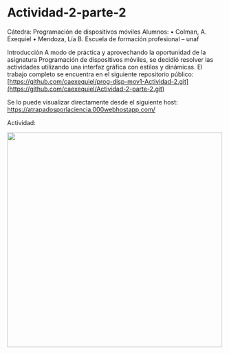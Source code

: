 # Actividad-2-parte-2

Cátedra: Programación de dispositivos móviles
Alumnos: 
•	Colman, A. Exequiel
•	Mendoza, Lía B.
Escuela de formación profesional – unaf

Introducción
A modo de práctica y aprovechando la oportunidad de la asignatura Programación de dispositivos móviles, se decidió resolver las actividades utilizando una interfaz gráfica con estilos y dinámicas.
El trabajo completo se encuentra en el siguiente repositorio público:
[https://github.com/caexequiel/prog-disp-mov1-Actividad-2.git](https://github.com/caexequiel/Actividad-2-parte-2.git)

Se lo puede visualizar directamente desde el siguiente host:
https://atrapadosporlaciencia.000webhostapp.com/

Actividad:

<img src="https://firebasestorage.googleapis.com/v0/b/cienciaar-d7b7a.appspot.com/o/modelos3D%2Fotras%20imagenes%2FClase_3_actividad_2.png?alt=media&token=6c586ae8-0583-409f-a044-4764de56bcd3" height="500">
